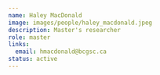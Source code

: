 ```yaml
---
name: Haley MacDonald
image: images/people/haley_macdonald.jpeg
description: Master's researcher
role: master
links:
  email: hmacdonald@bcgsc.ca
status: active
---
```

